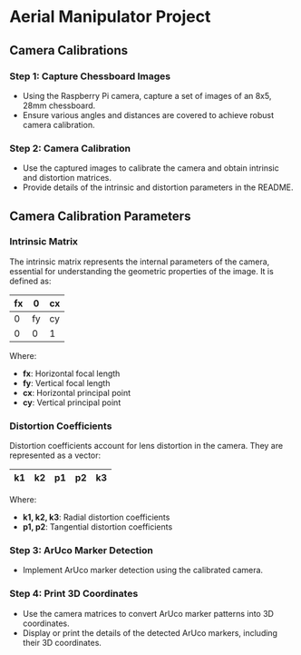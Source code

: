 # Aerial Manipulator Project

## Camera Calibrations

### Step 1: Capture Chessboard Images
- Using the Raspberry Pi camera, capture a set of images of an 8x5, 28mm chessboard.
- Ensure various angles and distances are covered to achieve robust camera calibration.

### Step 2: Camera Calibration
- Use the captured images to calibrate the camera and obtain intrinsic and distortion matrices.
- Provide details of the intrinsic and distortion parameters in the README.

## Camera Calibration Parameters

### Intrinsic Matrix
The intrinsic matrix represents the internal parameters of the camera, essential for understanding the geometric properties of the image. It is defined as:
<div align="center">

| fx | 0  | cx |
|----|----|----|
| 0  | fy | cy |
| 0  | 0  | 1  |

</div>



Where:
- **fx**: Horizontal focal length
- **fy**: Vertical focal length
- **cx**: Horizontal principal point
- **cy**: Vertical principal point

### Distortion Coefficients
Distortion coefficients account for lens distortion in the camera. They are represented as a vector:
<div align="center">

| k1 | k2 | p1 | p2 | k3 |
|----|----|----|----|----|


</div>



Where:
- **k1, k2, k3**: Radial distortion coefficients
- **p1, p2**: Tangential distortion coefficients


### Step 3: ArUco Marker Detection
- Implement ArUco marker detection using the calibrated camera. 

### Step 4: Print 3D Coordinates
- Use the camera matrices to convert ArUco marker patterns into 3D coordinates.
- Display or print the details of the detected ArUco markers, including their 3D coordinates.
